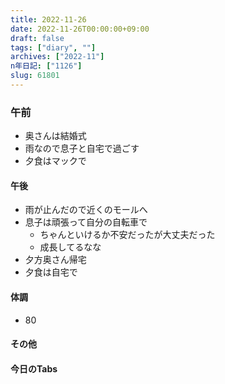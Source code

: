 ```yaml
---
title: 2022-11-26
date: 2022-11-26T00:00:00+09:00
draft: false
tags: ["diary", ""]
archives: ["2022-11"]
n年日記: ["1126"]
slug: 61801
---
```

### 午前
- 奥さんは結婚式
- 雨なので息子と自宅で過ごす
- 夕食はマックで
#### 午後
- 雨が止んだので近くのモールへ
- 息子は頑張って自分の自転車で
  - ちゃんといけるか不安だったが大丈夫だった
  - 成長してるなな
- 夕方奥さん帰宅
- 夕食は自宅で
#### 体調
- 80
#### その他
#### 今日のTabs